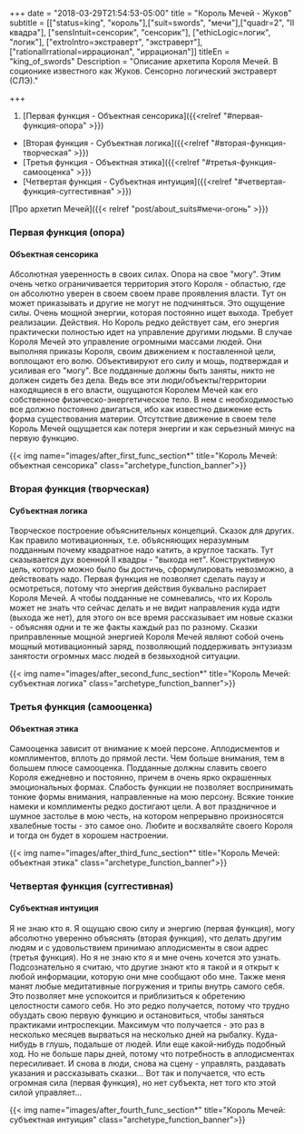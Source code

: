 +++
date = "2018-03-29T21:54:53-05:00"
title = "Король Мечей - Жуков"
subtitle = [["status=king", "король"],["suit=swords", "мечи"],["quadr=2", "II квадра"], ["sensIntuit=сенсорик", "сенсорик"], ["ethicLogic=логик", "логик"], ["extroIntro=экстраверт", "экстраверт"], ["rationalIrrational=иррационал", "иррационал"]]
titleEn = "king_of_swords"
Description = "Описание архетипа Короля Мечей. В соционике известного как Жуков. Сенсорно логический экстраверт (СЛЭ)."

+++
1. [Первая функция - Объектная сенсорика]({{<relref "#первая-функция-опора" >}})
+ [Вторая функция - Субъектная логика]({{<relref "#вторая-функция-творческая" >}})
+ [Третья функция - Объектная этика]({{<relref "#третья-функция-самооценка" >}})
+ [Четвертая функция - Субъектная интуиция]({{<relref "#четвертая-функция-суггестивная" >}})

<span class="badge badge-info badge-link">[Про архетип Мечей]({{< relref "post/about_suits#мечи-огонь" >}})</span>

### Первая функция (опора) 
#### Объектная сенсорика 
Абсолютная уверенность в своих силах. Опора на свое "могу". Этим очень четко ограничивается территория этого Короля - областью, 
где он абсолютно уверен в своем своем праве проявления власти. Тут он может приказывать и другие не могут не подчиняться. 
Это ощущение силы. Очень мощной энергии, которая постоянно ищет выхода. Требует реализации. Действия. Но Король редко действует сам, 
его энергия практически полностью идет на управление другими людьми. В случае Короля Мечей это управление огромными массами людей. 
Они выполняя приказы Короля, своим движением к поставленной цели, воплощают его волю. Объективируют его силу и мощь, подтверждая и 
усиливая его "могу". Все подданные должны быть заняты, никто не должен сидеть без дела. Ведь все эти люди/объекты/территории 
находящиеся в его власти, ощущаются Королем Мечей как его собственное физическо-энергетическое тело. В нем с необходимостью 
все должно постоянно двигаться, ибо как известно движение есть форма существования материи. Отсутствие движение в своем теле 
Король Мечей ощущается как потеря энергии и как серьезный минус на первую функцию.

{{< img name="images/after_first_func_section*" title="Король Мечей: объектная сенсорика" class="archetype_function_banner">}}

### Вторая функция (творческая)
#### Субъектная логика
Творческое построение объяснительных концепций. Сказок для других. Как правило мотивационных, т.е. объясняющих неразумным подданным 
почему квадратное надо катить, а круглое таскать. Тут сказывается дух военной  II квадры - "выхода нет". Конструктивную цель, 
которую можно было бы достичь, сформулировать невозможно, а действовать надо. Первая функция не позволяет сделать паузу и осмотреться, 
потому что энергия действия буквально распирает Короля Мечей. А чтобы подданные не сомневались, что их Король может не знать 
что сейчас делать и не видит направления куда идти (выхода же нет), для этого он все время рассказывает им новые сказки - 
объясняя одни и те же факты каждый раз по разному. Сказки приправленные мощной энергией Короля Мечей являют собой очень мощный 
мотивационный заряд, позволяющий поддерживать энтузиазм занятости огромных масс людей в безвыходной ситуации. 

{{< img name="images/after_second_func_section*" title="Король Мечей: субъектная логика" class="archetype_function_banner">}}

### Третья функция (самооценка)
#### Объектная этика
Самооценка зависит от внимание к моей персоне. Аплодисментов и комплиментов, вплоть до прямой лести. Чем больше внимания, 
тем в большем плюсе самооценка. Подданные должны славить своего Короля ежедневно и постоянно, причем в очень ярко окрашенных 
эмоциональных формах. Слабость функции не позволяет воспринимать тонкие формы внимания, направленные на мою персону. 
Всякие тонкие намеки и комплименты редко достигают цели. А вот праздничное и шумное застолье в мою честь, на котором 
непрерывно произносятся хвалебные тосты - это самое оно. Любите и восхваляйте своего Короля и тогда он будет в хорошем настроении.

{{< img name="images/after_third_func_section*" title="Король Мечей: объектная этика" class="archetype_function_banner">}}

### Четвертая функция (суггестивная)
#### Субъектная интуиция
Я не знаю кто я. Я ощущаю свою силу и энергию (первая функция), могу абсолютно уверенно объяснять (вторая функция), что делать 
другим людям и с удовольствием принимаю аплодисменты в свои адрес (третья функция). Но я не знаю кто я и мне очень хочется это узнать. 
Подсознательно я считаю, что другие знают кто я такой и я открыт к любой информации, которую они мне сообщают обо мне. 
Также меня манят любые медитативные погружения и трипы внутрь самого себя. Это позволяет мне успокоится и приблизиться к обретению 
целостности самого себя. Но это редко получается, потому что трудно обуздать свою первую функцию и остановиться, чтобы заняться 
практиками интроспекции. Максимум что получается - это раз в несколько месяцев вырваться на несколько дней на рыбалку. 
Куда-нибудь в глушь, подальше от людей. Или еще какой-нибудь подобный ход. Но не больше пары дней, потому что потребность 
в аплодисментах пересиливает. И снова в люди, снова на сцену - управлять, раздавать указания и рассказывать сказки... 
Вот так и получается, что есть огромная сила (первая функция), но нет субъекта, нет того кто этой силой управляет...

{{< img name="images/after_fourth_func_section*" title="Король Мечей: субъектная интуиция" class="archetype_function_banner">}}
